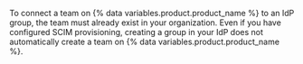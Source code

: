 To connect a team on {% data variables.product.product_name %} to an IdP group, the team must already exist in your organization. Even if you have configured SCIM provisioning, creating a group in your IdP does not automatically create a team on {% data variables.product.product_name %}.
